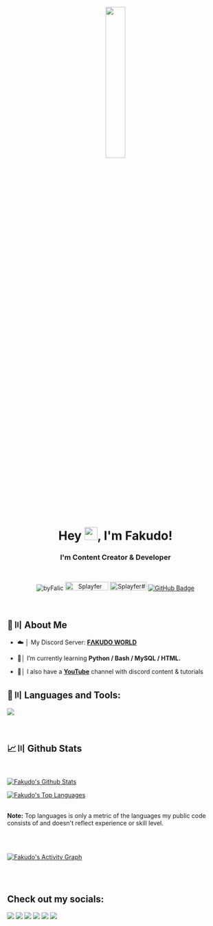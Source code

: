 <p align="center">
<a href="#"><img width="30%" height="auto" src="https://cdn.discordapp.com/attachments/985551183479463998/1001856009670758470/coding2.gif" height="175px"/></a>
</p>

<h1 align="center">Hey <img src="https://raw.githubusercontent.com/MartinHeinz/MartinHeinz/master/wave.gif" width="30px" height="30px">, I'm Fakudo!</h1>
<h3 align="center">I'm Content Creator & Developer</h3>

<br>


<p align="center">
    <img src="https://img.shields.io/github/followers/splayfery?label=Github&logo=github&style=flat-square" alt="byFalic">
        <a href="https://youtube.com/@fakudo"><img src="https://img.shields.io/youtube/channel/views/UCGvcLOmPKMv4JstBZezFkHA?label=YouTube&logo=YouTube&style=flat-square" alt="Splayfer" width="100" height="20"/></a>
    <a href="https://discord.gg/aqyKUNyCnk"><img src="https://img.shields.io/badge/Discord-7488cd?style=for-the-badge&logo=discord&logoColor=white" alt="Splayfer#9999" width="85" height="20"/></a>
    <a href="https://github.com/byFalic?tab=followers"><img src="https://img.shields.io/github/followers/byFalic?label=Followers&style=social" alt="GitHub Badge"></a>
</p>



<br>

## 🔎〣 About Me

- ☁️ │ My Discord Server: **[FΛKUDO WORLD](https://discord.gg/aqyKUNyCnk)**

- 🌱│ I’m currently learning **Python / Bash / MySQL / HTML.**

- 🎥│ I also have a **[YouTube](https://youtube.com/@fakudo)** channel with discord content & tutorials

## 🚀〣 Languages and Tools:

![](https://skillicons.dev/icons?i=java,github,bash,git,discord,bots)

<br/>

## 📈〣 Github Stats

  <br/>
    <p float="above">
    <a href="https://github.com/byFalic/github-readme-stats"><img alt="Fakudo's Github Stats" src="https://github-readme-stats.vercel.app/api?username=byFalic&show_icons=true&count_private=true&theme=react&hide_border=true&bg_color=0D1117" /></a>
    
  <a href="https://github.com/byFalic/github-readme-stats"><img alt="Fakudo's Top Languages" src="https://github-readme-stats.vercel.app/api/top-langs/?username=byFalic&langs_count=8&count_private=true&layout=compact&theme=react&hide_border=true&bg_color=0D1117" /></a>
    </p>
    <br/>
  <b>Note:</b> Top languages is only a metric of the languages my public code consists of and doesn't reflect experience or skill level.

<br/>
<br/>

<p align="right">

<a href="https://github.com/byFalic/github-readme-activity-graph"><img alt="Fakudo's Activity Graph" src="https://activity-graph.herokuapp.com/graph?username=byFalic&bg_color=0D1117&color=5BCDEC&line=5BCDEC&point=FFFFFF&hide_border=true" /></a>

</p>

<br/>
<br/>

## Check out my socials:
<p align="left">

<a href = "https://youtube.com/@fakudo"><img src="https://img.icons8.com/fluent/48/000000/youtube.png"/></a>
<a href = "https://twitch.tv/fakudoyt"><img src="https://img.icons8.com/fluent/48/000000/twitch.png"/></a>
<a href = "https://twitter.com/FakudoYT"><img src="https://img.icons8.com/fluent/48/000000/twitter.png"/></a>
<a href = "https://www.instagram.com/FakudoYT/"><img src="https://img.icons8.com/fluent/48/000000/instagram-new.png"/></a>
<a href = "https://www.reddit.com/FakudoYT/"><img src="https://img.icons8.com/fluent/48/000000/reddit.png"/></a>
<a href = "https://linktr.ee/Fakudo"><img src="https://img.icons8.com/color/48/000000/linktree.png"/></a>

</p>
